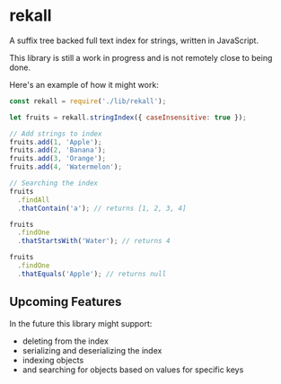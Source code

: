 # rekall
A suffix tree backed full text index for strings, written in JavaScript.

This library is still a work in progress and is not remotely close to being done.

Here's an example of how it might work:
```javascript
const rekall = require('./lib/rekall');

let fruits = rekall.stringIndex({ caseInsensitive: true });

// Add strings to index
fruits.add(1, 'Apple');
fruits.add(2, 'Banana');
fruits.add(3, 'Orange');
fruits.add(4, 'Watermelon');

// Searching the index
fruits
  .findAll
  .thatContain('a'); // returns [1, 2, 3, 4]

fruits
  .findOne
  .thatStartsWith('Water'); // returns 4

fruits
  .findOne
  .thatEquals('Apple'); // returns null
```


## Upcoming Features
In the future this library might support:
- deleting from the index
- serializing and deserializing the index
- indexing objects
- and searching for objects based on values for specific keys
